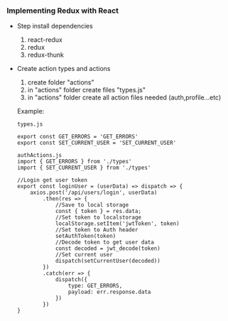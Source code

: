 ### Implementing Redux with React ###

- Step install dependencies
  1. react-redux
  2. redux
  3. redux-thunk 
    
- Create action types and actions
  1. create folder "actions"
  2. in "actions" folder create files "types.js" 
  3. in "actions" folder create all action files needed (auth,profile...etc) 

  Example:
  
  ```code
  types.js
  
  export const GET_ERRORS = 'GET_ERRORS'
  export const SET_CURRENT_USER = 'SET_CURRENT_USER'
  
  authActions.js
  import { GET_ERRORS } from './types'
  import { SET_CURRENT_USER } from './types'
  
  //Login get user token
  export const loginUser = (userData) => dispatch => {
      axios.post('/api/users/login', userData)
          .then(res => {
              //Save to local storage
              const { token } = res.data;
              //Set token to localstorage
              localStorage.setItem('jwtToken', token)
              //Set token to Auth header
              setAuthToken(token)
              //Decode token to get user data
              const decoded = jwt_decode(token)
              //Set current user
              dispatch(setCurrentUser(decoded))
          })
          .catch(err => {
              dispatch({
                  type: GET_ERRORS,
                  payload: err.response.data
              })
          })
  }
  
 ```
  
  
